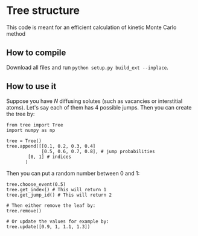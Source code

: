 # Tree structure

This code is meant for an efficient calculation of kinetic Monte Carlo method

## How to compile

Download all files and run `python setup.py build_ext --inplace`.

## How to use it

Suppose you have $N$ diffusing solutes (such as vacancies or interstitial atoms). Let's say each of them has 4 possible jumps. Then you can create the tree by:

```
from tree import Tree
import numpy as np

tree = Tree()
tree.append([[0.1, 0.2, 0.3, 0.4]
             [0.5, 0.6, 0.7, 0.8], # jump probabilities
	    [0, 1] # indices
	   )
```

Then you can put a random number between 0 and 1:

```
tree.choose_event(0.5)
tree.get_index() # This will return 1
tree.get_jump_id() # This will return 2

# Then either remove the leaf by:
tree.remove()

# Or update the values for example by:
tree.update([0.9, 1, 1.1, 1.3])

```
